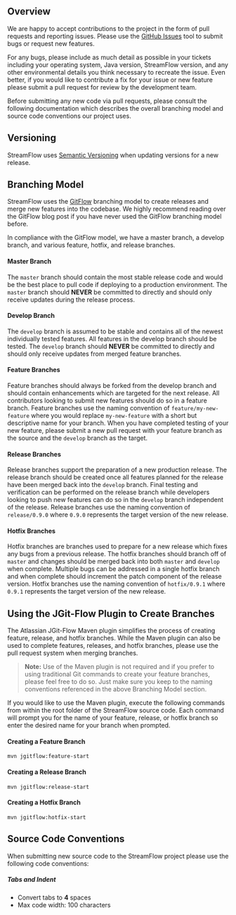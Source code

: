 ## Overview
We are happy to accept contributions to the project in the form of pull requests and reporting issues.  Please use the [GitHub Issues]() tool to submit bugs or request new features.  

For any bugs, please include as much detail as possible in your tickets including your operating system, Java version, StreamFlow version, and any other environmental details you think necessary to recreate the issue.  Even better, if you would like to contribute a fix for your issue or new feature please submit a pull request for review by the development team.

Before submitting any new code via pull requests, please consult the following documentation which describes the overall branching model and source code conventions our project uses.


## Versioning
StreamFlow uses [Semantic Versioning](http://semver.org/) when updating versions for a new release.


## Branching Model
StreamFlow uses the [GitFlow](http://nvie.com/posts/a-successful-git-branching-model/) branching model to create releases and merge new features into the codebase.  We highly recommend reading over the GitFlow blog post if you have never used the GitFlow branching model before.

In compliance with the GitFlow model, we have a master branch, a develop branch, and various feature, hotfix, and release branches.   

#### Master Branch
The `master` branch should contain the most stable release code and would be the best place to pull code if deploying to a production environment.  The `master` branch should **NEVER** be committed to directly and should only receive updates during the release process.

#### Develop Branch
The `develop` branch is assumed to be stable and contains all of the newest individually tested features.  All features in the develop branch should be tested.  The `develop` branch should **NEVER** be committed to directly and should only receive updates from merged feature branches.

#### Feature Branches
Feature branches should always be forked from the develop branch and should contain enhancements which are targeted for the next release.  All contributors looking to submit new features should do so in a feature branch.  Feature branches use the naming convention of `feature/my-new-feature` where you would replace `my-new-feature` with a short but descriptive name for your branch.  When you have completed testing of your new feature, please submit a new pull request with your feature branch as the source and the `develop` branch as the target.

#### Release Branches
Release branches support the preparation of a new production release.  The release branch should be created once all features planned for the release have been merged back into the `develop` branch.  Final testing and verification can be performed on the release branch while developers looking to push new features can do so in the `develop` branch independent of the release.  Release branches use the naming convention of `release/0.9.0` where `0.9.0` represents the target version of the new release.

#### Hotfix Branches
Hotfix branches are branches used to prepare for a new release which fixes any bugs from a previous release.  The hotfix branches should branch off of `master` and changes should be merged back into both `master` and `develop` when complete.  Multiple bugs can be addressed in a single hotfix branch and when complete should increment the patch component of the release version.  Hotfix branches use the naming convention of `hotfix/0.9.1` where `0.9.1` represents the target version of the new release.


## Using the JGit-Flow Plugin to Create Branches
The Atlassian JGit-Flow Maven plugin simplifies the process of creating feature, release, and hotfix branches.  While the Maven plugin can also be used to complete features, releases, and hotfix branches, please use the pull request system when merging branches. 

> **Note:** Use of the Maven plugin is not required and if you prefer to using traditional Git commands to create your feature branches, please feel free to do so.  Just make sure you keep to the naming conventions referenced in the above Branching Model section. 

If you would like to use the Maven plugin, execute the following commands from within the root folder of the StreamFlow source code.  Each command will prompt you for the name of your feature, release, or hotfix branch so enter the desired name for your branch when prompted.

#### Creating a Feature Branch

    mvn jgitflow:feature-start

#### Creating a Release Branch

    mvn jgitflow:release-start

#### Creating a Hotfix Branch

    mvn jgitflow:hotfix-start


## Source Code Conventions

When submitting new source code to the StreamFlow project please use the following code conventions:

##### Tabs and Indent
* Convert tabs to **4** spaces
* Max code width: 100 characters
